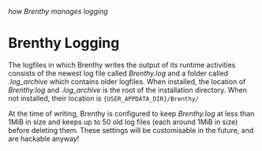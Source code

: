 _how Brenthy manages logging_

# Brenthy Logging

The logfiles in which Brenthy writes the output of its runtime activities consists of the newest log file called _Brenthy.log_ and a folder called _.log_archive_ which contains older logfiles.
When installed, the location of _Brenthy.log_ and _.log_archive_ is the root of the installation directory.
When not installed, their location is `{USER_APPDATA_DIR}/Brenthy/`

At the time of writing, Brenthy is configured to keep  _Brenthy.log_ at less than 1MiB in size and keeps up to 50 old log files (each around 1MiB in size) before deleting them.
These settings will be customisable in the future, and are hackable anyway!